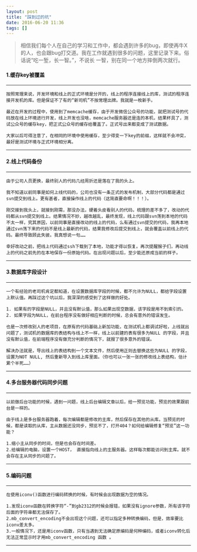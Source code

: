 ```yaml
---
layout: post
title: "踩到过的坑"
date: 2016-06-20 11:36
tags: []
---
```


> 相信我们每个人在自己的学习和工作中，都会遇到许多的bug，即使再牛X的人，也会跟bug打交道。我在工作就遇到很多的问题，这里记录下来。俗话说“吃一堑，长一智。”，不说长 一智，别在同一个地方摔倒两次就行。

#### 1.缓存key被覆盖
---
    按照常理来说，开发环境和线上的正式环境是分开的，线上的程序连接线上的库，测试的程序连接开发机的库。但是保证不了有的“新司机”不按常理出牌。我就是一枚新手。

    最近在开发的过程中，使用到了memcache缓存，由于开发微信公众号的功能，就把测试号的代码放在线上环境进行开发，线上开发也没啥，memcache服务器还是连的本机，结果杯具了，测试公众号的缓存key，把正式公众号的缓存给覆盖了。正式号出来都变成了测试数据。 

    大家以后可得注意了，在相同的环境中使用缓存，至少得变一下key的前缀，这样就不会冲突，最好是测试环境与正式环境相分离。

---

#### 2.线上代码备份
----
    由于公司人员更换，最终别人的代码几经周折还是落在了我的头上。

    我不知道以前同事是如何上线代码的，公司也没有一条正式的发布机制，大部分代码都是通过svn提交到线上。更有甚者，直接操作线上的代码（这简直要命啊！！！）。

    刚交接到我头上，就接到刚需，那没办法，硬着头皮看别人的代码，梳理的差不多了，改动的代码都从svn提交到线上。结果情况不妙，越改越乱，最终发现，线上代码跟svn荡到本地的代码不太一样，究其原因，以前同事是直接改动的线上的代码，么有通过svn提交的代码，我再本地通过svn荡下来的代码不是线上最新的代码，结果我修改后提交到线上，就会覆盖以前线上的代码。最终导致顾此失彼。我真想说一句……

    幸好改动之前，把线上代码通过ssh下载到了本地，功能才得以恢复。再次提醒猴子们，再动线上的代码之前先的在本地保存一份原始代码。在出现问题以后，至少能还原成当前的样子。

----

#### 3.数据库字段设计
----
    一个有经验的老司机肯定都知道，在设置数据库字段的时候，都不允许为NULL，都给字段设置上默认值。再踩过这个坑以后，我深深的感受到了这样做的好处。

    1. 如果有的字段是NULL，并且没有默认值，那么如果出现空数据，该字段是用不到索引的。
    2. 如果字段为NULL，在前台程序没有做好相应判断的时候，总会有意外的错误发生。

    也是一次修改别人的老项目，在原有的代码基础上新加功能，在测试机上都调试好啦，上线就出问题了，测试机的数据库的表结构与线上不一样，线上以前建的表有很多为NULL 的字段，并且没有默认值，在前端程序没有做充分判断的情况下，就报了很多意外的错误。

    解决办法就是，导出线上的表结构到一个文本文件，然后使用正则去替换这些为NULL 的字段，设置为NOT NULL, 然后重新导入到线上库里面。（你也可以一张一张的修改线上表结构，估计累个半死……）

----

#### 4.多台服务器代码同步问题
----
    以前做后台功能的时候，遇到一问题，线上后台编辑文章以后，给一预览功能，预览的效果跟前台是一样的。

    由于线上是多台服务器跑着，每次编辑都是修改的主库，然后保存在其他的从库。当预览的时候，都是读取的从库，主从数据还没同步，预览不了，打开404？如何给编辑修复“预览”这一功能？

    1.缩小主从同步的时间，但是也会存在时间差。
    2.给编辑的电脑，设置一个HOST， 直接指向线上的主服务器。这样每次都能访问到主库。就不会存在主从同步的问题了。

----

#### 5.编码问题
----
    在使用iconv()函数进行编码转换的时候，有时候会出现数据为空的情况。

    1.发现iconv函数在转换字符“-”到gb2312的时候会报错，如果没有ignore参数，所有该字符后面的字符串都无法保存了。
    2.mb_convert_encoding不会出现这个问题，还可以指定多种转换编码，但是，效率要比iconv差太多。
    3.一般情况下，还是用iconv函数，只有当遇到无法确定原编码是何种编码，或者iconv转化后无法正常显示时才用mb_convert_encoding 函数 。
    
----